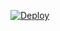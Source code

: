 [![Deploy](https://www.herokucdn.com/deploy/button.svg)](https://heroku.com/deploy?template=https://github.com/adityanarwal/wtf2)







